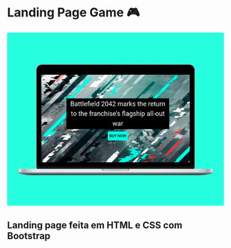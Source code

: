 # Landing Page Game 🎮

![capa](/assets/screen.png)
## Landing page feita em HTML e CSS com Bootstrap